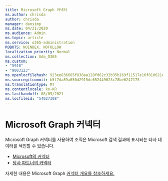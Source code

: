 ```yaml
---
title: Microsoft Graph 커넥터
ms.author: chrisda
author: chrisda
manager: dansimp
ms.date: 04/21/2020
ms.audience: Admin
ms.topic: article
ms.service: o365-administration
ROBOTS: NOINDEX, NOFOLLOW
localization_priority: Normal
ms.collection: Adm_O365
ms.custom:
- "5910"
- "9003123"
ms.openlocfilehash: 923ee836685f838aa128fd62c32b35b169f11517e16f010621e96a88a3b00afd
ms.sourcegitcommit: b5f7da89a650d2915dc652449623c78be6247175
ms.translationtype: MT
ms.contentlocale: ko-KR
ms.lasthandoff: 08/05/2021
ms.locfileid: "54027308"
---
```

# <a name="microsoft-graph-connectors"></a>Microsoft Graph 커넥터

Microsoft Graph 커넥터를 사용하여 조직은 Microsoft 검색 결과에 표시되는 타사 데이터를 색인할 수 있습니다.

- [Microsoft의 커넥터](https://docs.microsoft.com/microsoftsearch/connectors-gallery#Microsoft)
- [당사 파트너의 커넥터](https://docs.microsoft.com/microsoftsearch/connectors-gallery#Partners)

자세한 내용은 Microsoft Graph [커넥터 개요를 참조하세요.](https://docs.microsoft.com/microsoftsearch/connectors-overview)
